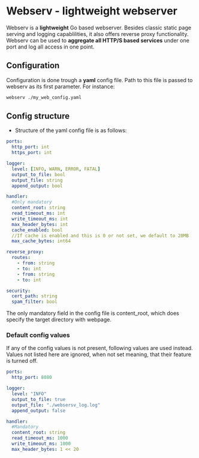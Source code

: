 # Webserv - lightweight webserver
Webserv is a **lightweight** Go based webserver. Besides classic static page serving and logging capablilities, it also offers reverse proxy functionality. Webserv can be used to **aggregate all HTTP/S based services** under one port and log all access in one point.   

## Configuration
Configuration is done trough a **yaml** config file. Path to this file is passed to webserv as its first parameter. For instance:                                                          
```bash
webserv ./my_web_config.yaml
```

## Config structure
- Structure of the yaml config file is as follows:
```yaml
ports:
  http_port: int
  https_port: int

logger:
  level: [INFO, WARN, ERROR, FATAL]
  output_to_file: bool
  output_file: string
  append_output: bool

handler:
  #Only mandatory
  content_root: string
  read_timeout_ms: int
  write_timeout_ms: int
  max_header_bytes: int
  cache_enabled: bool
  //If cache is enabled and this is 0 or not set, we default to 20MB
  max_cache_bytes: int64

reverse_proxy:
  routes:
    - from: string
    - to: int
    - from: string
    - to: int

security: 
  cert_path: string
  spam_filter: bool

```

The only mandatory field in the config file is content_root, which does specify the target directory with webpage. 

### Default config values
If any of the config values is not present, following values are used instead. Values not listed here are ignored, when not set meaning, that their feature is turned off. 

```yaml
ports:
  http_port: 8080

logger:
  level: "INFO"
  output_to_file: true
  output_file: "./websersv_log.log"
  append_output: false

handler:
  #Mandatory
  content_root: string
  read_timeout_ms: 1000
  write_timeout_ms: 1000
  max_header_bytes: 1 << 20

```

